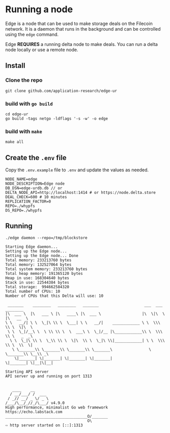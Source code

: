 # Running a node

Edge is a node that can be used to make storage deals on the Filecoin network. It is a daemon that runs in the background and can be controlled using the `edge` command.

Edge **REQUIRES** a running delta node to make deals. You can run a delta node locally or use a remote node.

## Install

### Clone the repo
``` 
git clone github.com/application-research/edge-ur
```

### build with `go build`
```
cd edge-ur
go build -tags netgo -ldflags '-s -w' -o edge
```

### build with `make`
```
make all
```

## Create the `.env` file
Copy the `.env.example` file to `.env` and update the values as needed.
```
NODE_NAME=edge
NODE_DESCRIPTION=Edge node
DB_DSN=edge-urdb.db // or 
DELTA_NODE_API=http://localhost:1414 # or https://node.delta.store
DEAL_CHECK=600 # 10 minutes
REPLICATION_FACTOR=0
REPO=./whypfs
DS_REPO=./whypfs
```

## Running
```
./edge daemon --repo=/tmp/blockstore

Starting Edge daemon...
Setting up the Edge node... 
Setting up the Edge node... Done
Total memory: 233213760 bytes
Total memory: 132527064 bytes
Total system memory: 233213760 bytes
Total heap memory: 191365120 bytes
Heap in use: 168304640 bytes
Stack in use: 22544384 bytes
Total storage:  994662584320
Total number of CPUs: 10
Number of CPUs that this Delta will use: 10

 _______    ________   ________   _______                    ___  ___   ________     
|\  ___ \  |\   ___ \ |\   ____\ |\  ___ \                  |\  \|\  \ |\   __  \    
\ \   __/| \ \  \_|\ \\ \  \___| \ \   __/|    ____________ \ \  \\\  \\ \  \|\  \   
 \ \  \_|/__\ \  \ \\ \\ \  \  ___\ \  \_|/__ |\____________\\ \  \\\  \\ \   _  _\  
  \ \  \_|\ \\ \  \_\\ \\ \  \|\  \\ \  \_|\ \\|____________| \ \  \\\  \\ \  \\  \| 
   \ \_______\\ \_______\\ \_______\\ \_______\                \ \_______\\ \__\\ _\ 
    \|_______| \|_______| \|_______| \|_______|                 \|_______| \|__|\|__|

Starting API server
API server up and running on port 1313


   ____    __
  / __/___/ /  ___
 / _// __/ _ \/ _ \
/___/\__/_//_/\___/ v4.9.0
High performance, minimalist Go web framework
https://echo.labstack.com
____________________________________O/_______
                                    O\
⇨ http server started on [::]:1313

```
